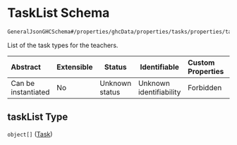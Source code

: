# TaskList Schema

```txt
GeneralJsonGHCSchema#/properties/ghcData/properties/tasks/properties/taskList
```

List of the task types for the teachers.


| Abstract            | Extensible | Status         | Identifiable            | Custom Properties | Additional Properties | Access Restrictions | Defined In                                                         |
| :------------------ | ---------- | -------------- | ----------------------- | :---------------- | --------------------- | ------------------- | ------------------------------------------------------------------ |
| Can be instantiated | No         | Unknown status | Unknown identifiability | Forbidden         | Allowed               | none                | [ghc.schema.json\*](../out/ghc.schema.json "open original schema") |

## taskList Type

`object[]` ([Task](ghc-properties-ghcdata-properties-tasks-properties-tasklist-task.md))
